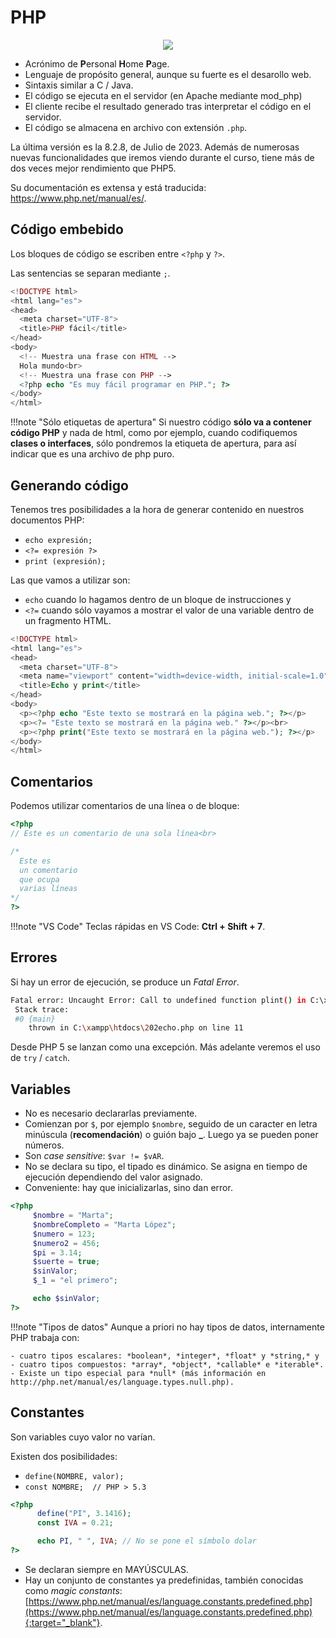 # PHP

<div style="text-align: center;"><img src="../../img/ud02/php_logo.png" style=" max-width: 30%;" /></div>

- Acrónimo de **P**ersonal **H**ome **P**age.
- Lenguaje de propósito general, aunque su fuerte es el desarollo web.
- Sintaxis similar a C / Java.
- El código se ejecuta en el servidor (en Apache mediante mod_php)
- El cliente recibe el resultado generado tras interpretar el código en el servidor.
- El código se almacena en archivo con extensión `.php`.

La última versión es la 8.2.8, de Julio de 2023. Además de numerosas nuevas funcionalidades que iremos viendo durante el curso, tiene más de dos veces mejor rendimiento que PHP5.

Su documentación es extensa y está traducida: https://www.php.net/manual/es/.

## Código embebido

Los bloques de código se escriben entre `<?php` y `?>`.

Las sentencias se separan mediante ` ; `.

```php
<!DOCTYPE html>
<html lang="es">
<head>
  <meta charset="UTF-8">
  <title>PHP fácil</title>
</head>
<body>
  <!-- Muestra una frase con HTML -->
  Hola mundo<br>
  <!-- Muestra una frase con PHP -->
  <?php echo "Es muy fácil programar en PHP."; ?>
</body>
</html>
```

!!!note "Sólo etiquetas de apertura"
 	Si nuestro código **sólo va a contener código PHP** y nada de html, como por ejemplo, cuando codifiquemos **clases o interfaces**, sólo pondremos la etiqueta de apertura, para así indicar que es una archivo de php puro.



## Generando código

Tenemos tres posibilidades a la hora de generar contenido en nuestros documentos PHP:

- `echo expresión;`
- `<?= expresión ?>`
- `print (expresión);`

Las que vamos a utilizar son:

- `echo` cuando lo hagamos dentro de un bloque de instrucciones y 
- `<?=` cuando sólo vayamos a mostrar el valor de una variable dentro de un fragmento HTML.

```php
<!DOCTYPE html>
<html lang="es">
<head>
  <meta charset="UTF-8">
  <meta name="viewport" content="width=device-width, initial-scale=1.0">
  <title>Echo y print</title>
</head>
<body>
  <p><?php echo "Este texto se mostrará en la página web."; ?></p>
  <p><?= "Este texto se mostrará en la página web." ?></p><br>
  <p><?php print("Este texto se mostrará en la página web."); ?></p>
</body>
</html>
```

## Comentarios

Podemos utilizar comentarios de una línea o de bloque:

```php
<?php
// Este es un comentario de una sola línea<br>

/*
  Este es
  un comentario
  que ocupa
  varias líneas
*/ 
?>
```



!!!note "VS Code"
 	Teclas rápidas en VS Code: **Ctrl + Shift + 7**.

## Errores

Si hay un error de ejecución, se produce un *Fatal Error*.

```sh
Fatal error: Uncaught Error: Call to undefined function plint() in C:\xampp\htdocs\202echo.php:11
 Stack trace:
 #0 {main}
    thrown in C:\xampp\htdocs\202echo.php on line 11
```

Desde PHP 5 se lanzan como una excepción. Más adelante veremos el uso de `try` / `catch`.

## Variables

- No es necesario declararlas previamente.
- Comienzan por `$`, por ejemplo `$nombre`, seguido de un caracter en letra minúscula (**recomendación**) o guión bajo **_**. Luego ya se pueden poner números.
- Son *case sensitive*: `$var != $vAR`.
- No se declara su tipo, el tipado es dinámico. Se asigna en tiempo de ejecución dependiendo del valor asignado.
- Conveniente: hay que inicializarlas, sino dan error.

```php
<?php
     $nombre = "Marta";
     $nombreCompleto = "Marta López";
     $numero = 123;
     $numero2 = 456;
     $pi = 3.14;
     $suerte = true;
     $sinValor;
     $_1 = "el primero";

     echo $sinValor;
?>
```

!!!note "Tipos de datos"
 	Aunque a priori no hay tipos de datos, internamente PHP trabaja con:
 	
 	- cuatro tipos escalares: *boolean*, *integer*, *float* y *string,* y
 	- cuatro tipos compuestos: *array*, *object*, *callable* e *iterable*.
 	- Existe un tipo especial para *null* (más información en http://php.net/manual/es/language.types.null.php).



## Constantes

Son variables cuyo valor no varían.

Existen dos posibilidades:

- `define(NOMBRE, valor);`
- `const NOMBRE;  // PHP > 5.3`

```php
<?php
      define("PI", 3.1416);
      const IVA = 0.21;

      echo PI, " ", IVA; // No se pone el símbolo dolar
?>
```

- Se declaran siempre en MAYÚSCULAS.
- Hay un conjunto de constantes ya predefinidas, también conocidas como *magic constants*: [https://www.php.net/manual/es/language.constants.predefined.php](https://www.php.net/manual/es/language.constants.predefined.php){:target="_blank"}.

